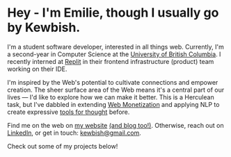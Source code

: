 # Hey - I'm Emilie, though I usually go by Kewbish. 
I'm a student software developer, interested in all things web. Currently, I'm a second-year in Computer Science at the [University of British Columbia](https://ubc.ca). I recently interned at [Replit](https://repl.it) in their frontend infrastructure (product) team working on their IDE.

I'm inspired by the Web's potential to cultivate connections and empower creation. The sheer surface area of the Web means it's a central part of our lives — I'd like to explore how we can make it better. This is a Herculean task, but I've dabbled in extending [Web Monetization](https://webmonetization.org/) and applying NLP to create expressive [tools for thought](https://numinous.productions/ttft/) before.

Find me on the web on [my website](https://kewbi.sh/) [(and blog too!)](https://kewbi.sh/blog/). Otherwise, reach out on [LinkedIn](https://www.linkedin.com/in/emilie-ma-kewbish/), or get in touch: [kewbish@gmail.com](mailto:kewbish@gmail.com).   

Check out some of my projects below!

<!--bp-->
<!--
- [Post Code-in: Yours, Kewbish](https://kewbi.sh/blog/posts/220214/)  
On running this blog for the past two years. - 14 Feb 2022
- [The Secret Garden](https://kewbi.sh/blog/posts/220130/)  
On public and private thought cultivation. - 30 Jan 2022
- [Time in Writing](https://kewbi.sh/blog/posts/220116/)  
On the role of time in iterative writing. - 16 Jan 2022
-->

